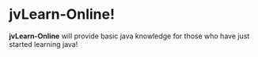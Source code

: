 # jvLearn-Online!
**jvLearn-Online** will provide basic java knowledge for those who have just started learning java!

